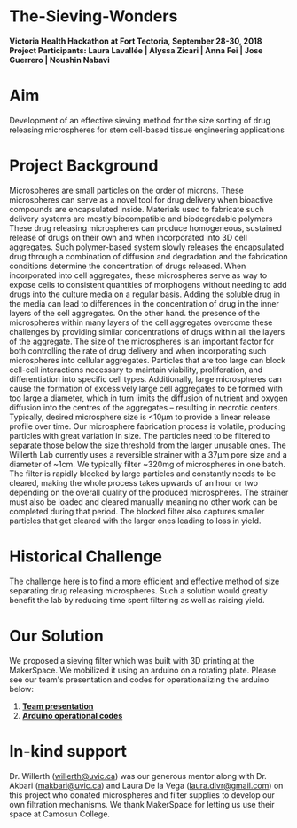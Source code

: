 # The-Sieving-Wonders 
**Victoria Health Hackathon at Fort Tectoria, September 28-30, 2018**   
**Project Participants: Laura Lavallée | Alyssa Zicari | Anna Fei | Jose Guerrero | Noushin Nabavi**     

# **Aim**   
Development of an effective sieving method for the size sorting of drug releasing microspheres for stem cell-based tissue engineering applications

# **Project Background**    
Microspheres are small particles on the order of microns. These microspheres can serve as a novel tool for drug delivery when bioactive compounds are encapsulated inside. Materials used to fabricate such delivery systems are mostly biocompatible and biodegradable polymers These drug releasing microspheres can produce homogeneous, sustained release of drugs on their own and when incorporated into 3D cell aggregates. Such polymer-based system slowly releases the encapsulated drug
through a combination of diffusion and degradation and the fabrication conditions determine the concentration of drugs released. When incorporated into cell aggregates, these microspheres serve as way to expose cells to consistent quantities of morphogens without needing to add drugs into the culture media on a regular basis. Adding the soluble drug in the media can lead to differences in the concentration of drug in the inner layers of the cell aggregates. On the other hand. the presence of the microspheres within many layers of the cell aggregates overcome these challenges by providing similar concentrations of drugs within all the layers of the aggregate.
The size of the microspheres is an important factor for both controlling the rate of drug delivery and when incorporating such microspheres into cellular aggregates. Particles that are too large can block cell-cell interactions necessary to maintain viability, proliferation, and differentiation into specific cell types. Additionally, large microspheres can cause the formation of excessively large cell aggregates to be formed with too large a diameter, which in turn limits the diffusion of nutrient and oxygen diffusion into the centres of the aggregates – resulting in necrotic centers. Typically, desired microsphere size is <10μm to provide a linear release profile over time. Our microsphere fabrication process is volatile, producing particles with great variation in size. The particles need to be filtered to separate those below the size threshold from the larger unusable ones. The Willerth Lab currently uses a reversible strainer with a 37μm pore size and a diameter of ~1cm. We typically filter ~320mg of microspheres in one batch. The filter is rapidly blocked by large particles and constantly needs to be cleared, making the whole process takes upwards of an hour or two depending on the overall quality of the produced microspheres. The strainer must also be loaded and cleared manually meaning no other work can be completed during that period. The blocked filter also captures smaller particles that get cleared with the larger ones leading to loss in yield.

# **Historical Challenge**    
The challenge here is to find a more efficient and effective method of size separating drug releasing microspheres. Such a solution would greatly benefit the lab by reducing time spent filtering as well as raising yield.

# **Our Solution**    
We proposed a sieving filter which was built with 3D printing at the MakerSpace. We mobilized it using an arduino on a rotating plate. Please see our team's presentation and codes for operationalizing the arduino below:  

1. [**Team presentation**](https://github.com/NoushinN/The-Sieving-Wonders/blob/master/Victoria_Health_Hackathon_2018.pdf)  
2. [**Arduino operational codes**](https://github.com/NoushinN/The-Sieving-Wonders/tree/master/Arduino)

# **In-kind support**    
Dr. Willerth (willerth@uvic.ca) was our generous mentor along with Dr. Akbari (makbari@uvic.ca) and Laura De la Vega (laura.dlvr@gmail.com) on this project who donated microspheres and filter supplies to develop our own filtration mechanisms. We thank MakerSpace for letting us use their space at Camosun College.


